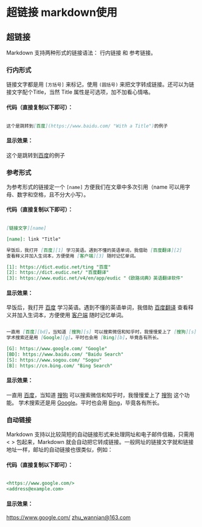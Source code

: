 # 超链接  markdown使用

## 超链接
Markdown 支持两种形式的链接语法： 行内链接 和 参考链接。

### 行内形式

链接文字都是用 `[方括号]` 来标记，使用 `(圆括号)` 来把文字转成链接。还可以为链接文字配个Title，当然 Title 属性是可选项，加不加看心情咯。

#### 代码（直接复制以下即可）：

```markdown

这个是跳转到[百度](https://www.baidu.com/ "With a Title")的例子

```

#### 显示效果：

这个是跳转到[百度](https://www.baidu.com/ "With a Title")的例子

### 参考形式

为参考形式的链接定一个 `[name]` 方便我们在文章中多次引用（name 可以用字母、数字和空格，且不分大小写）。

#### 代码（直接复制以下即可）：

```markdown

[链接文字][name]

[name]: link "Title"

早饭后，我打开 [百度][1] 学习英语。遇到不懂的英语单词，我借助 [百度翻译][2] 
查看释义并加入生词本，方便使用 [客户端][3] 随时记忆单词。

[1]: https://dict.eudic.net/ting "百度"
[2]: https://dict.eudic.net/ "百度翻译"
[3]: https://www.eudic.net/v4/en/app/eudic "《欧路词典》英语翻译软件"

```

#### 显示效果：

早饭后，我打开 [百度][1] 学习英语。遇到不懂的英语单词，我借助 [百度翻译][2] 
查看释义并加入生词本，方便使用 [客户端][3] 随时记忆单词。

[1]: https://dict.eudic.net/ting "百度"
[2]: https://dict.eudic.net/ "百度翻译"
[3]: https://www.eudic.net/v4/en/app/eudic "《欧路词典》英语翻译软件"

```markdown

一直用 [百度][bd]，当知道 [搜狗][s] 可以搜索微信和知乎时，我慢慢爱上了 [搜狗][s] 这个功能。
学术搜索还是用 [Google][g]。平时也会用 [Bing][b]，毕竟各有所长。

[G]: https://www.google.com/ "Google"
[BD]: https://www.baidu.com/ "Baidu Search"
[S]: https://www.sogou.com/ "Sogou"
[B]: https://cn.bing.com/ "Bing Search"

```

#### 显示效果：

一直用 [百度][bd]，当知道 [搜狗][s] 可以搜索微信和知乎时，我慢慢爱上了 [搜狗][s] 这个功能。
学术搜索还是用 [Google][g]。平时也会用 [Bing][b]，毕竟各有所长。

[G]: https://www.google.com/ "Google"
[BD]: https://www.baidu.com/ "Baidu Search"
[S]: https://www.sogou.com/ "Sogou"
[B]: https://cn.bing.com/ "Bing Search"

### 自动链接

Markdown 支持以比较简短的自动链接形式来处理网址和电子邮件信箱，只需用 < > 包起来，Markdown 就会自动把它转成链接。一般网址的链接文字就和链接地址一样，邮址的自动链接也很类似，例如：

#### 代码（直接复制以下即可）：

```markdown

<https://www.google.com/>
<address@example.com>

```

#### 显示效果：

<https://www.google.com/>
<zhu_wannian@163.com>
